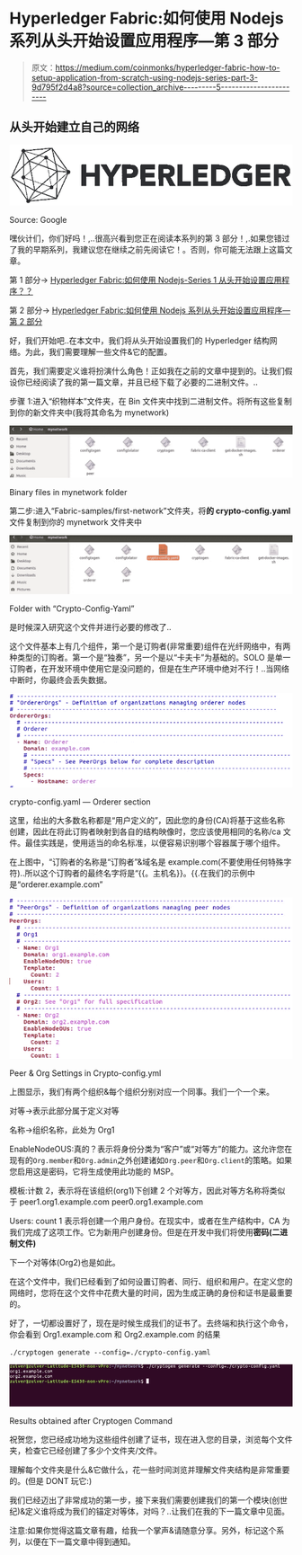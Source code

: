 # Hyperledger Fabric:如何使用 Nodejs 系列从头开始设置应用程序—第 3 部分

> 原文：<https://medium.com/coinmonks/hyperledger-fabric-how-to-setup-application-from-scratch-using-nodejs-series-part-3-9d795f2d4a8?source=collection_archive---------5----------------------->

## 从头开始建立自己的网络

![](img/840e8ba650c0d32c77b6ec8294ee98c4.png)

Source: Google

嘿伙计们，你们好吗！,..很高兴看到您正在阅读本系列的第 3 部分！,.如果您错过了我的早期系列，我建议您在继续之前先阅读它！。否则，你可能无法跟上这篇文章。

第 1 部分-> [Hyperledger Fabric:如何使用 Nodejs-Series 1 从头开始设置应用程序？？](/coinmonks/hyperledger-fabric-how-to-setup-application-from-scratch-using-nodejs-series-1-to-7fb5c56877c7)

第 2 部分-> [Hyperledger Fabric:如何使用 Nodejs 系列从头开始设置应用程序—第 2 部分](/coinmonks/hyperledger-fabric-how-to-setup-application-from-scratch-using-nodejs-series-part-2-binary-file-a715381ae1d6)

好，我们开始吧..在本文中，我们将从头开始设置我们的 Hyperledger 结构网络。为此，我们需要理解一些文件&它的配置。

首先，我们需要定义谁将扮演什么角色！正如我在之前的文章中提到的。让我们假设你已经阅读了我的第一篇文章，并且已经下载了必要的二进制文件。..

步骤 1:进入“织物样本”文件夹，在 Bin 文件夹中找到二进制文件。将所有这些复制到你的新文件夹中(我将其命名为 mynetwork)

![](img/4a0ad35b206178d41f98f201722c1887.png)

Binary files in mynetwork folder

第二步:进入“Fabric-samples/first-network”文件夹，将**的 crypto-config.yaml** 文件复制到你的 mynetwork 文件夹中

![](img/2e164d2090252f6813189e3ef5655fc3.png)

Folder with “Crypto-Config-Yaml”

是时候深入研究这个文件并进行必要的修改了..

这个文件基本上有几个组件，第一个是订购者(非常重要)组件在光纤网络中，有两种类型的订购者。第一个是“独奏”，另一个是以“卡夫卡”为基础的。SOLO 是单一订购者，在开发环境中使用它是没问题的，但是在生产环境中绝对不行！..当网络中断时，你最终会丢失数据。

![](img/bc7934eb8c4d389a0f302e08e7a4a73f.png)

crypto-config.yaml — Orderer section

这里，给出的大多数名称都是“用户定义的”，因此您的身份(CA)将基于这些名称创建，因此在将此订购者映射到各自的结构映像时，您应该使用相同的名称/ca 文件。最佳实践是，使用适当的命名标准，以便容易识别哪个容器属于哪个组件。

在上图中，“订购者的名称是“订购者”&域名是 example.com(不要使用任何特殊字符)..所以这个订购者的最终名字将是“{{。主机名}}。{{.在我们的示例中是“orderer.example.com”

![](img/4757afcdb55b343a167ab9328f2ca331.png)

Peer & Org Settings in Crypto-config.yml

上图显示，我们有两个组织&每个组织分别对应一个同事。我们一个一个来。

对等->表示此部分属于定义对等

名称->组织名称，此处为 Org1

EnableNodeOUS:真的？表示将身份分类为“客户”或“对等方”的能力。这允许您在现有的`Org.member`和`Org.admin`之外创建诸如`Org.peer`和`Org.client`的策略。如果您启用这是密码，它将生成使用此功能的 MSP。

模板:计数 2，表示将在该组织(org1)下创建 2 个对等方，因此对等方名称将类似于 peer1.org1.example.com peer0.org1.example.com

Users: count 1 表示将创建一个用户身份。在现实中，或者在生产结构中，CA 为我们完成了这项工作。它为新用户创建身份。但是在开发中我们将使用**密码(二进制文件)**

下一个对等体(Org2)也是如此。

在这个文件中，我们已经看到了如何设置订购者、同行、组织和用户。在定义您的网络时，您将在这个文件中花费大量的时间，因为生成正确的身份和证书是最重要的。

好了，一切都设置好了，现在是时候生成我们的证书了。去终端和执行这个命令，你会看到 Org1.example.com 和 Org2.example.com 的结果

```
./cryptogen generate --config=./crypto-config.yaml
```

![](img/0d40c9680cc63d6a26485374c9f386e9.png)

Results obtained after Cryptogen Command

祝贺您，您已经成功地为这些组件创建了证书，现在进入您的目录，浏览每个文件夹，检查它已经创建了多少个文件夹/文件。

理解每个文件夹是什么&它做什么，花一些时间浏览并理解文件夹结构是非常重要的。(但是 DONT 玩它:)

我们已经迈出了非常成功的第一步，接下来我们需要创建我们的第一个模块(创世纪)&定义谁将成为我们的锚定对等体，对吗？..让我们在我的下一篇文章中见面。

注意:如果你觉得这篇文章有趣，给我一个掌声&请随意分享。另外，标记这个系列，以便在下一篇文章中得到通知。